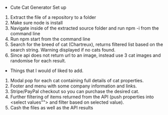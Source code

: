 - Cute Cat Generator Set up

1. Extract the file of a repository to a folder
2. Make sure node is install
3. Navigate inside of the extracted source folder and run npm -i from the command line
4. Run npm start from the command line
5. Search for the breed of cat (Chartreux), returns filtered list based on the search string. Warning displayed if no cats found.
6. Since api does not return url to an image, instead use 3 cat images and randomise for each result.

- Things that I would of liked to add.

1. Modal pop for each cat containing full details of cat properties.
2. Footer and menu with some company information and links.
3. Stripe/PayPal checkout so you can purchase the desired cat.
4. Further filtering of items returned from the API (push properties into <select values""> and filter based on selected value).
5. Cash the files as well as the API results
